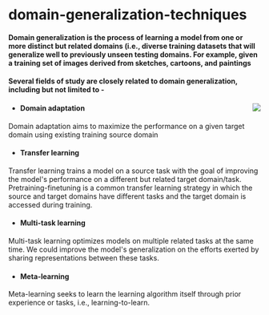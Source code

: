 # domain-generalization-techniques

#### Domain generalization is the process of learning a model from one or more distinct but related domains (i.e., diverse training datasets that will generalize well to previously unseen testing domains. For example, given a training set of images derived from sketches, cartoons, and paintings

#### Several fields of study are closely related to domain generalization, including but not limited to -

 <p>
 <a href="https://github.com/saurabhkoshatwar/NSMDA-FinalYearProject">
  <img align="right" src="https://github-readme-stats.vercel.app/api/pin/?username=saurabhkoshatwar&repo=Domain-adaptation-deep-learning&title_color=ffffff&text_color=c9cacc&icon_color=2bbc8a&bg_color=1d1f21" />
</a>
</p>

* #### Domain adaptation
Domain adaptation aims to maximize the performance on a given target domain using existing training source domain

* #### Transfer learning
Transfer learning trains a model on a source task with the goal of improving the model's performance on a different but related target domain/task. Pretraining-finetuning is a common transfer learning strategy in which the source and target domains have different tasks and the target domain is accessed during training.

* #### Multi-task learning
Multi-task learning optimizes models on multiple related tasks at the same time. We could improve the model's generalization on the efforts exerted by sharing representations between these tasks.

* #### Meta-learning
Meta-learning seeks to learn the learning algorithm itself through prior experience or tasks, i.e., learning-to-learn.
